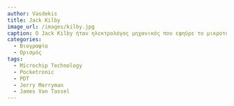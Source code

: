 ```yaml
---
author: Vasdekis
title: Jack Kilby
image_url: /images/kilby.jpg
caption: Ο Jack Kilby ήταν ηλεκτρολόγος μηχανικός που εφηύρε το μικροτσιπ. Μέσω αυτού, σχεδίασε και δημιούργησε την πρώτη αριθμομηχανή σε μέγεθος τσέπης, που ονομάζεται "Pocketronic". Εφηύρε, επίσης, τον θερμικό εκτυπωτή που χρησιμοποιείται στα Portable Data Terminals.
categories:
  - Βιογραφία 
  - Ορισμός 
tags:
  - Microchip Technology
  - Pocketronic
  - PDT
  - Jerry Merryman
  - James Van Tassel
---
```

